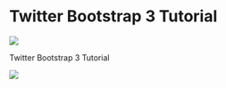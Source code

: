 Twitter Bootstrap 3 Tutorial
================


![](https://raw2.github.com/robmccormack/twitterbootstrap/master/img/cclogo.jpg)


Twitter Bootstrap 3 Tutorial


![](https://raw2.github.com/robmccormack/twitterbootstrap/master/img/willscreenshot.png)
